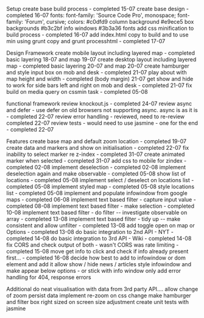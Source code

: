 Setup
    create base build process - completed 15-07
    create base design - completed 16-07
        fonts:
            <link href="https://fonts.googleapis.com/css?family=Forum|Source+Code+Pro" rel="stylesheet">
            font-family: 'Source Code Pro', monospace;
            font-family: 'Forum', cursive;
        colors:
            #c0dfd9 column background
            #e9ece5 box backgrounds
            #b3c2bf info windows
            #3b3a36 fonts
    add css minification to build process - completed 16-07
    add index.html copy to build and to use min using grunt copy and grunt processhtml - completed 17-07

Design Framework
    create mobile layout including layered map - completed basic layering 18-07 and map 19-07
    create desktop layout including layered map - completed basic layering 20-07 and map 20-07
    create hamburger and style input box on mob and desk - completed 21-07
    play about with map height and width - completed (body margin) 21-07
    get show and hide to work for side bars left and right on mob and desk - completed 21-07
    fix build on media query on cssmin task - completed 05-08

functional framework
    review knockout.js -  completed 24-07
    review async and defer - use defer on old browsers not supporting async. async is as it is - completed 22-07
    review error handling - reviewed, need to re-review completed 22-07
    review tests - would need to use jasmine - one for the end - completed 22-07

Features
    create base map and default zoom location - completed 19-07
    create data and markers and show on initialisation - completed 22-07
    fix inability to select marker re z-index - completed 31-07
    create animated marker when selected - completed 31-07
    add css to mobile for zindex - completed 02-08
    implement deselection - completed 02-08
    implement deselection again and make observable - completed 05-08
    show list of locations - completed 05-08
    implement select / deselect on locations list - completed 05-08
        implement styled map - completed 05-08
        style locations list - completed 05-08
    implement and populate infowindow from google maps - completed 06-08
        implement text based filter - capture input value - completed 08-08
        implement text based filter - make selection - completed 10-08
        implement text based filter - do filter -- investigate observable on array - completed 13-08
        implement text based filter - tidy up -- make consistent and allow unfilter - completed 13-08
    add toggle open on map or Options - completed 13-08
        do basic integration to 2nd API - NYT - completed 14-08
        do basic integration to 3rd API - Wiki - completed 14-08
        fix CORS and check output of both - wasn't CORS was rate limiting - completed 15-08
        move get info to click and check if info already present first... - completed 16-08
        decide how best to add to infowindow or dom element and add it
        allow show / hide news / articles
        style infowindow and make appear below options - or stick with info window only
    add error handling for 404, response errors

Additional
    do neat visualisation with data from 3rd party API....
        allow change of zoom
    persist data
        implement re-zoom on css change
    make hamburger and filter box right sized on screen size adjustment
        create unit tests with jasmine